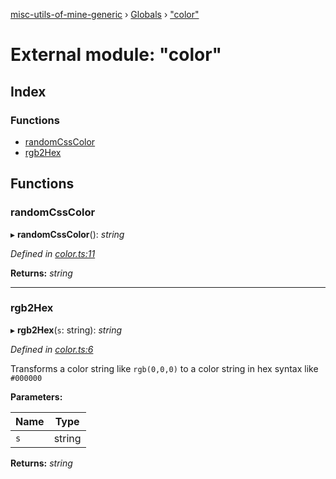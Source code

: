 [misc-utils-of-mine-generic](../README.md) › [Globals](../globals.md) › ["color"](_color_.md)

# External module: "color"

## Index

### Functions

* [randomCssColor](_color_.md#randomcsscolor)
* [rgb2Hex](_color_.md#rgb2hex)

## Functions

###  randomCssColor

▸ **randomCssColor**(): *string*

*Defined in [color.ts:11](https://github.com/cancerberoSgx/misc-utils-of-mine/blob/c59015f/misc-utils-of-mine-generic/src/color.ts#L11)*

**Returns:** *string*

___

###  rgb2Hex

▸ **rgb2Hex**(`s`: string): *string*

*Defined in [color.ts:6](https://github.com/cancerberoSgx/misc-utils-of-mine/blob/c59015f/misc-utils-of-mine-generic/src/color.ts#L6)*

Transforms a color string like `rgb(0,0,0)` to a color string in hex syntax like `#000000`

**Parameters:**

Name | Type |
------ | ------ |
`s` | string |

**Returns:** *string*
